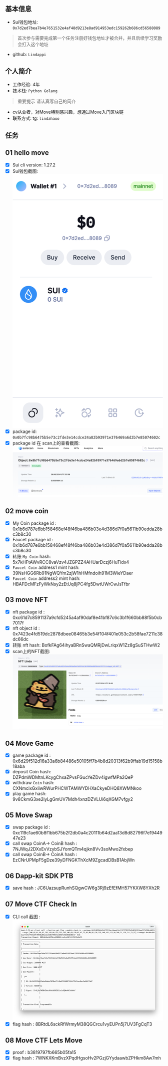 ## 基本信息
- Sui钱包地址: `0x7d2ed7bea7b4e7651532e4af48d9213e8ad914953edc159262b686cd56588089`
> 首次参与需要完成第一个任务注册好钱包地址才被合并，并且后续学习奖励会打入这个地址
- github: `Lindappi`

## 个人简介
- 工作经验: 4年
- 技术栈: `Python Golang`
> 重要提示 请认真写自己的简介
- cv从业者，对Move特别感兴趣，想通过Move入门区块链
- 联系方式: tg: `lindahaoo` 

## 任务

##   01 hello move  
- [x] Sui cli version: 1.27.2
- [x] Sui钱包截图: ![Sui钱包截图](./img/2024-06-26-10.png)
- [x] package id:  `0x0b7fc98b6475b5e73c2fde3e14cdce24a82b93971e376469a6d2b7e85074602c`
- [x] package id 在 scan上的查看截图:![Scan截图](./img/2024-06-26-11.png)

##   02 move coin
- [x] My Coin package id : 0x1b6d787e6bb158468ef48f46ba486b03e4d386d7f0a5611b90edda28bc3b8c30             
- [x] Faucet package id : 0x1b6d787e6bb158468ef48f46ba486b03e4d386d7f0a5611b90edda28bc3b8c30             
- [x] 转账 `My Coin` hash: 5x7kHFtAWvRCC8vaVzv4JZGPZZ4AHUarDczj6HuTidx4
- [x] `Faucet Coin` address1 mint hash: 39NsHGG6Rb91NgWQYm2zjW1hHMfndoih91M3WieYDaer
- [x] `Faucet Coin` address2 mint hash: HBAFDcMFzFyWkNsy2zEtUq8jPC4fg5DwtUWrCwJsTfbr

##   03 move NFT
- [x] nft package id : 0xc61d7c8591137a9cfd5245a4af90daf8e41bf87c6c3b1f660bb88f5b0cb7017f                      
- [x] nft object id : 0x7423e4fd519dc2878dbee08465b3e54f104f401e053c2b58fae7211c38dc66dc            
- [x] 转账 nft  hash: BofkFAg64ihyaBRnSwaQMRjDwLriqxW1Zz8gSuSTHwW2
- [x] scan上的NFT截图:![Scan截图](./img/2024-07-03-00.png)

##   04 Move Game
- [x] game package id : 0x6d29f512d16a33a6b84486e50105ff7b4b8d20313f62b9ffab19d15158b18aba           
- [x] deposit Coin hash:  DZPdmWDMtnLKcygChxaZPvsFGucYeZDv4igwfMPa2QeP
- [x] withdraw `Coin` hash:  CXNmcixGxiiwRWurPHCWTAMWYDHXaCkyeDHQ8XWMNkoo
- [x] play game hash:  9v8CkmG3xe2iyLgGmUV7Mdh4xnzDZVLUi6qXGM7vfgy2

##   05 Move Swap
- [x] swap package id : 0xc119c1ae60b8f1bb675b2f2db0a4c20111b64d2aa13d8d82796f7e1944947e23        
- [x] call swap CoinA-> CoinB  hash : 7NJWqJ2DXxEvVzybSJYomQTm4qjkn8Vv3soMwo2fxbep
- [x] call swap CoinB-> CoinA  hash : EzCNrUPMpF5gDze39yDFNGKThXcM9ZgcadDBsB1AbjWn

##   06 Dapp-kit SDK PTB
- [x] save hash : JC6UazsupRunhSQgwCW6g3Rj9zEfEfMH57YKXW8YXh2R

##   07 Move CTF Check In
- [x] CLI call 截图 : ![截图](./img/2024-07-10-03.png)
- [x] flag hash : 8BRtdL6sckRfWrmyM38QGCrcu1vyEUPn5j7UV3FgCqT3

##   08 Move CTF Lets Move
- [x] proof : b3819797fb665b05fa15
- [x] flag hash : 7WNKXKmBvzXPqdHgsoHv2PGzjGYydaawbZPHkm8Aw7mh
